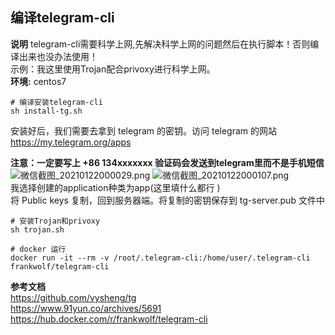 ## 编译telegram-cli

**说明** telegram-cli需要科学上网,先解决科学上网的问题然后在执行脚本！否则编译出来也没办法使用！  
示例：我这里使用Trojan配合privoxy进行科学上网。  
**环境:** centos7
```
# 编译安装telegram-cli
sh install-tg.sh
```
安装好后，我们需要去拿到 telegram 的密钥。访问 telegram 的网站  
https://my.telegram.org/apps

**注意：一定要写上 +86 134xxxxxxx  验证码会发送到telegram里而不是手机短信**  
![微信截图_20210122000029.png](https://i.loli.net/2021/01/22/ZamMSc6JilAW7eP.png)
![微信截图_20210122000107.png](https://i.loli.net/2021/01/22/q5IcfNUZXgOsne2.png)  
我选择创建的application种类为app(这里填什么都行 )  
将 Public keys 复制，回到服务器端。将复制的密钥保存到 tg-server.pub 文件中
```
# 安装Trojan和privoxy
sh trojan.sh
```
```
# docker 运行
docker run -it --rm -v /root/.telegram-cli:/home/user/.telegram-cli frankwolf/telegram-cli
```

**参考文档**  
https://github.com/vysheng/tg  
https://www.91yun.co/archives/5691  
https://hub.docker.com/r/frankwolf/telegram-cli  
